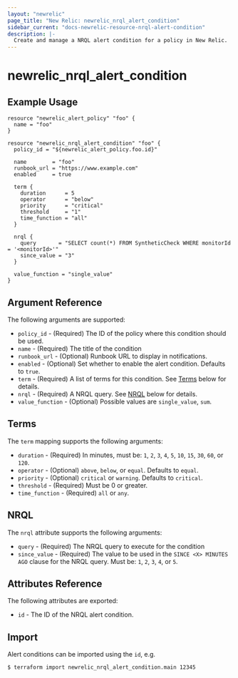 ```yaml
---
layout: "newrelic"
page_title: "New Relic: newrelic_nrql_alert_condition"
sidebar_current: "docs-newrelic-resource-nrql-alert-condition"
description: |-
  Create and manage a NRQL alert condition for a policy in New Relic.
---
```


# newrelic\_nrql_alert\_condition

## Example Usage

```hcl
resource "newrelic_alert_policy" "foo" {
  name = "foo"
}

resource "newrelic_nrql_alert_condition" "foo" {
  policy_id = "${newrelic_alert_policy.foo.id}"

  name        = "foo"
  runbook_url = "https://www.example.com"
  enabled     = true

  term {
    duration      = 5
    operator      = "below"
    priority      = "critical"
    threshold     = "1"
    time_function = "all"
  }

  nrql {
    query       = "SELECT count(*) FROM SyntheticCheck WHERE monitorId = '<monitorId>'"
    since_value = "3"
  }

  value_function = "single_value"
}
```

## Argument Reference

The following arguments are supported:

  * `policy_id` - (Required) The ID of the policy where this condition should be used.
  * `name` - (Required) The title of the condition
  * `runbook_url` - (Optional) Runbook URL to display in notifications.
  * `enabled` - (Optional) Set whether to enable the alert condition. Defaults to `true`.
  * `term` - (Required) A list of terms for this condition. See [Terms](#terms) below for details.
  * `nrql` - (Required) A NRQL query. See [NRQL](#nrql) below for details.
  * `value_function` - (Optional) Possible values are `single_value`, `sum`.

## Terms

The `term` mapping supports the following arguments:

  * `duration` - (Required) In minutes, must be: `1`, `2`, `3`, `4`, `5`, `10`, `15`, `30`, `60`, or `120`.
  * `operator` - (Optional) `above`, `below`, or `equal`.  Defaults to `equal`.
  * `priority` - (Optional) `critical` or `warning`.  Defaults to `critical`.
  * `threshold` - (Required) Must be 0 or greater.
  * `time_function` - (Required) `all` or `any`.

## NRQL

The `nrql` attribute supports the following arguments:
  * `query` - (Required) The NRQL query to execute for the condition
  * `since_value` - (Required) The value to be used in the `SINCE <X> MINUTES AGO` clause for the NRQL query. Must be: `1`, `2`, `3`, `4`, or `5`.

## Attributes Reference

The following attributes are exported:

  * `id` - The ID of the NRQL alert condition.

## Import

Alert conditions can be imported using the `id`, e.g.

```
$ terraform import newrelic_nrql_alert_condition.main 12345
```
